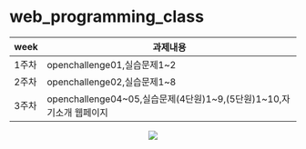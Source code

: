 # web_programming_class

|week|과제내용|
|------|-------------------------------------------------------------|
|1주차|openchallenge01,실습문제1~2|
|2주차|openchallenge02,실습문제1~8|
|3주차|openchallenge04~05,실습문제(4단원)1~9,(5단원)1~10,자기소개 웹페이지|

<p align="center"> 
  <img src="https://github-readme-stats.vercel.app/api?username=ysjang0926&theme=vue&show_icons=true"/></a>
</p>
